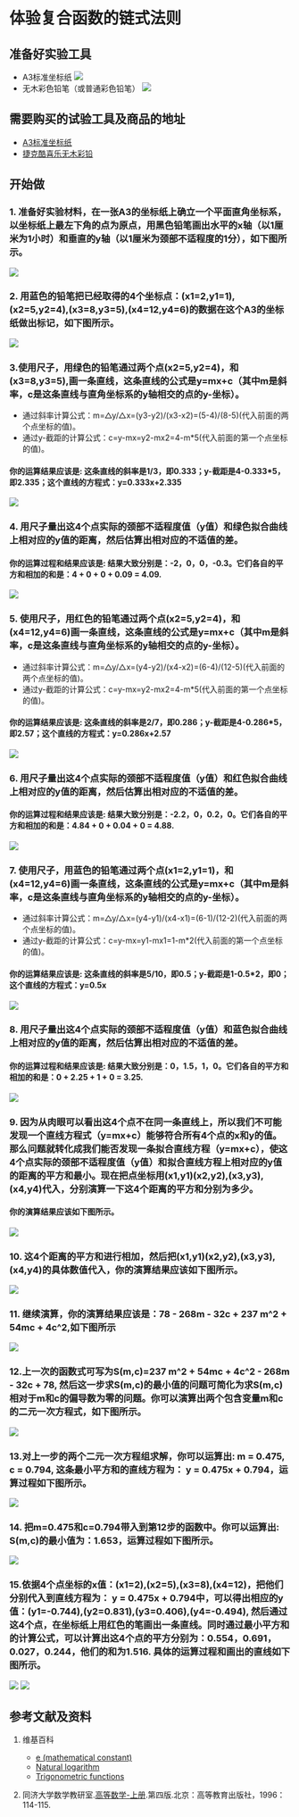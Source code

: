 ﻿# 体验复合函数的链式法则

## 准备好实验工具

- A3标准坐标纸
![](/images/微分/体验复合函数的链式法则//A3标准坐标纸.jpg)
- 无木彩色铅笔（或普通彩色铅笔）
![](/images/微分/体验复合函数的链式法则//无木彩色铅笔.jpg)

## 需要购买的试验工具及商品的地址

- [A3标准坐标纸](https://detail.tmall.com/item.htm?id=27142292922&ali_refid=a3_430583_1006:1105863285:N:dZ%20MV6sJ%20YlXqxaoC1QlJw==:77285e2bbcb0cebf9d00068f21bd840f&ali_trackid=1_77285e2bbcb0cebf9d00068f21bd840f&spm=a230r.1.14.1&skuId=3165771512170)
- [捷克酷喜乐无木彩铅](https://detail.tmall.com/item.htm?spm=a230r.1.14.8.7a1b4237sLkqe4&id=10680260235&cm_id=140105335569ed55e27b&abbucket=9&skuId=3447429972029)

## 开始做

### 1. 准备好实验材料，在一张A3的坐标纸上确立一个平面直角坐标系，以坐标纸上最左下角的点为原点，用黑色铅笔画出水平的x轴（以1厘米为1小时）和垂直的y轴（以1厘米为颈部不适程度的1分），如下图所示。

![](/images/微分/体验复合函数的链式法则//1a.jpg)

### 2. 用蓝色的铅笔把已经取得的4个坐标点：(x1=2,y1=1),(x2=5,y2=4),(x3=8,y3=5),(x4=12,y4=6)的数据在这个A3的坐标纸做出标记，如下图所示。

![](/images/微分/体验复合函数的链式法则//2a.jpg)

### 3.使用尺子，用绿色的铅笔通过两个点(x2=5,y2=4)，和(x3=8,y3=5),画一条直线，这条直线的公式是y=mx+c（其中m是斜率，c是这条直线与直角坐标系的y轴相交的点的y-坐标）。

- 通过斜率计算公式：m=△y/△x=(y3-y2)/(x3-x2)=(5-4)/(8-5)(代入前面的两个点坐标的值)。
- 通过y-截距的计算公式：c=y-mx=y2-mx2=4-m*5(代入前面的第一个点坐标的值)。

#### 你的运算结果应该是: 这条直线的斜率是1/3，即0.333；y-截距是4-0.333*5，即2.335；这个直线的方程式：y=0.333x+2.335

![](/images/微分/体验复合函数的链式法则//3a.jpg)

### 4. 用尺子量出这4个点实际的颈部不适程度值（y值）和绿色拟合曲线上相对应的y值的距离，然后估算出相对应的不适值的差。

#### 你的运算过程和结果应该是: 结果大致分别是：-2，0，0，-0.3。它们各自的平方和相加的和是：4 + 0 + 0 + 0.09 = 4.09. 

![](/images/微分/体验复合函数的链式法则//4a.jpg)

### 5. 使用尺子，用红色的铅笔通过两个点(x2=5,y2=4)，和(x4=12,y4=6)画一条直线，这条直线的公式是y=mx+c（其中m是斜率，c是这条直线与直角坐标系的y轴相交的点的y-坐标）。

- 通过斜率计算公式：m=△y/△x=(y4-y2)/(x4-x2)=(6-4)/(12-5)(代入前面的两个点坐标的值)。
- 通过y-截距的计算公式：c=y-mx=y2-mx2=4-m*5(代入前面的第一个点坐标的值)。

#### 你的运算结果应该是: 这条直线的斜率是2/7，即0.286；y-截距是4-0.286*5，即2.57；这个直线的方程式：y=0.286x+2.57

![](/images/微分/体验复合函数的链式法则//5a.jpg)

### 6. 用尺子量出这4个点实际的颈部不适程度值（y值）和红色拟合曲线上相对应的y值的距离，然后估算出相对应的不适值的差。

#### 你的运算过程和结果应该是: 结果大致分别是：-2.2，0，0.2，0。它们各自的平方和相加的和是：4.84 + 0 + 0.04 + 0 = 4.88. 

![](/images/微分/体验复合函数的链式法则//6a.jpg)

### 7. 使用尺子，用蓝色的铅笔通过两个点(x1=2,y1=1)，和(x4=12,y4=6)画一条直线，这条直线的公式是y=mx+c（其中m是斜率，c是这条直线与直角坐标系的y轴相交的点的y-坐标）。

- 通过斜率计算公式：m=△y/△x=(y4-y1)/(x4-x1)=(6-1)/(12-2)(代入前面的两个点坐标的值)。
- 通过y-截距的计算公式：c=y-mx=y1-mx1=1-m*2(代入前面的第一个点坐标的值)。

#### 你的运算结果应该是: 这条直线的斜率是5/10，即0.5；y-截距是1-0.5*2，即0；这个直线的方程式：y=0.5x

![](/images/微分/体验复合函数的链式法则//7a.jpg)

### 8. 用尺子量出这4个点实际的颈部不适程度值（y值）和蓝色拟合曲线上相对应的y值的距离，然后估算出相对应的不适值的差。

#### 你的运算过程和结果应该是: 结果大致分别是：0，1.5，1，0。它们各自的平方和相加的和是：0 + 2.25 + 1 + 0 = 3.25. 

![](/images/微分/体验复合函数的链式法则//8a.jpg)

### 9. 因为从肉眼可以看出这4个点不在同一条直线上，所以我们不可能发现一个直线方程式（y=mx+c）能够符合所有4个点的x和y的值。那么问题就转化成我们能否发现一条拟合直线方程（y=mx+c），使这4个点实际的颈部不适程度值（y值）和拟合直线方程上相对应的y值的距离的平方和最小。现在把点坐标用(x1,y1)(x2,y2),(x3,y3),(x4,y4)代入，分别演算一下这4个距离的平方和分别为多少。

#### 你的演算结果应该如下图所示。

![](/images/微分/体验复合函数的链式法则//9a.jpg)

### 10. 这4个距离的平方和进行相加，然后把(x1,y1)(x2,y2),(x3,y3),(x4,y4)的具体数值代入，你的演算结果应该如下图所示。

![](/images/微分/体验复合函数的链式法则//10a.jpg)

### 11. 继续演算，你的演算结果应该是：78 - 268m - 32c + 237 m^2 + 54mc + 4c^2,如下图所示

![](/images/微分/体验复合函数的链式法则//11a.jpg)

### 12.上一次的函数式可写为S(m,c)=237 m^2 + 54mc + 4c^2 - 268m - 32c + 78, 然后这一步求S(m,c)的最小值的问题可简化为求S(m,c)相对于m和c的偏导数为零的问题。你可以演算出两个包含变量m和c的二元一次方程式，如下图所示。 

![](/images/微分/体验复合函数的链式法则//12a.jpg)

### 13.对上一步的两个二元一次方程组求解，你可以运算出: m = 0.475, c = 0.794, 这条最小平方和的直线方程为： y = 0.475x + 0.794，运算过程如下图所示。

![](/images/微分/体验复合函数的链式法则//13a.jpg)

### 14. 把m=0.475和c=0.794带入到第12步的函数中。你可以运算出: S(m,c)的最小值为：1.653，运算过程如下图所示。

![](/images/微分/体验复合函数的链式法则//14a.jpg)

### 15.依据4个点坐标的x值：(x1=2),(x2=5),(x3=8),(x4=12)，把他们分别代入到直线方程为： y = 0.475x + 0.794中，可以得出相应的y值：(y1=-0.744),(y2=0.831),(y3=0.406),(y4=-0.494), 然后通过这4个点，在坐标纸上用红色的笔画出一条直线。同时通过最小平方和的计算公式，可以计算出这4个点的平方分别为：0.554，0.691，0.027，0.244，他们的和为1.516. 具体的运算过程和画出的直线如下图所示。

![](/images/微分/体验复合函数的链式法则//15a1.jpg)
![](/images/微分/体验复合函数的链式法则//15a2.jpg)

## 参考文献及资料

1. 维基百科
	- [e (mathematical constant)](https://en.wikipedia.org/wiki/E_(mathematical_constant)) 
	- [Natural logarithm](https://en.wikipedia.org/wiki/Natural_logarithm) 
	- [Trigonometric functions](https://en.wikipedia.org/wiki/Trigonometric_functions#tan) 

2. 同济大学数学教研室.[高等数学-上册](https://detail.tmall.com/item.htm?spm=a220m.1000858.1000725.11.358a145bh95YZH&id=525254070529&areaId=110100&user_id=2356231674&cat_id=2&is_b=1&rn=3cfc7caa2a990298c838db640f17fc44).第四版.北京：高等教育出版社，1996：114-115.


